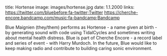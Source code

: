 title: Hortense
image: images/hortense.jpg
date: 1.1.2000
links: https://twitter.com/bluebefore;fa-twitter;Twitter
       https://cherche-encore.bandcamp.com/music;fa-bandcamp;Bandcamp

Blue Maignien (they/them) performs as Hortense - a name given at birth - by generating sound with code using TidalCycles and sometimes writing about mental health distress. Blue is part of Cherche Encore - a record label and series of event - with Harry Murdoch. In the future, Blue would like to keep making radio and contribute to building caring sonic environment. 
